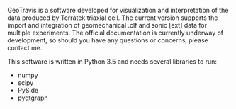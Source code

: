 GeoTravis is a software developed for visualization and interpretation of the
data produced by Terratek triaxial cell. The current version supports the
import and integration of geomechanical .clf and sonic [ext] data for multiple
experiments. The official documentation is currently underway of development,
so should you have any questions or concerns, please contact me.

This software is written in Python 3.5 and needs several libraries to run:
- numpy
- scipy
- PySide
- pyqtgraph

